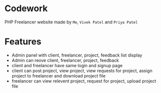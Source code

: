 # Codework
PHP Freelancer website made by `Me`, `Vivek Patel` and `Priya Patel`

# Features
- Admin panel with client, freelancer, project, feedback list display
- Admin can reove client, freelancer, project, feedback
- client and freelancer have same login and signup page
- client can post project, view project, view requests for project, assign project to freelancer and download project file
- freelancer can view relevent project, request for project, upload project file
